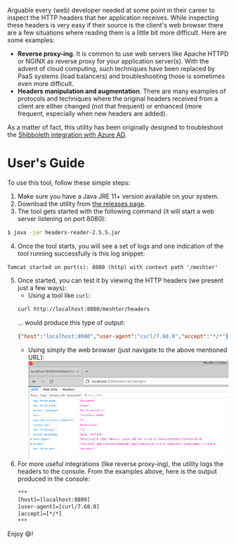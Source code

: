 Arguable every (web) developer needed at some point in their career to inspect the HTTP headers that her application receives. While inspecting these headers is very easy if their source is the client's web browser there are a few situations where reading them is a little bit more difficult. Here are some examples:
* **Reverse proxy-ing**. It is common to use web servers like Apache HTTPD or NGINX as reverse proxy for your application server(s). With the advent of cloud computing, such techniques have been replaced by PaaS systems (load balancers) and troubleshooting those is sometimes even more difficult.
* **Headers manipulation and augmentation**. There are many examples of protocols and techniques where the original headers received from a client are either changed (not that frequent) or enhanced (more frequent, especially when new headers are added).

As a matter of fact, this utility has been originally designed to troubleshoot the [Shibboleth integration with Azure AD](src/docs/shibboleth-azure-ad.md).

# User's Guide
To use this tool, follow these simple steps:
1. Make sure you have a Java JRE 11+ version available on your system.
2. Download the utility from [the releases page](https://github.com/TomsTools/headers-reader/releases/download/2.5.5/headers-reader-2.5.5.jar).
3. The tool gets started with the following command (it will start a web server listening on port 8080):
```bash
$ java -jar headers-reader-2.5.5.jar
```
4. Once the tool starts, you will see a set of logs and one indication of the tool running successfully is this log snippet:
```
Tomcat started on port(s): 8080 (http) with context path '/meshter'
```
5. Once started, you can test it by viewing the HTTP headers (we present just a few ways):
    - Using a tool like `curl`:
    ```bash
    curl http://localhost:8080/meshter/headers
    ```
    ... would produce this type of output:
    ```json
    {"host":"localhost:8080","user-agent":"curl/7.68.0","accept":"*/*"}
    ```
    - Using simply the web browser (just navigate to the above mentioned URL):
    ![Headers in firefox](./src/docs/pics/ff-headers.png)
6. For more useful integrations (like reverse proxy-ing), the utility logs the headers to the console. From the examples above, here is the output produced in the console:
    ```
    ***
    [host]=[localhost:8080]
    [user-agent]=[curl/7.68.0]
    [accept]=[*/*]
    ***
    ```

Enjoy :smile:!
